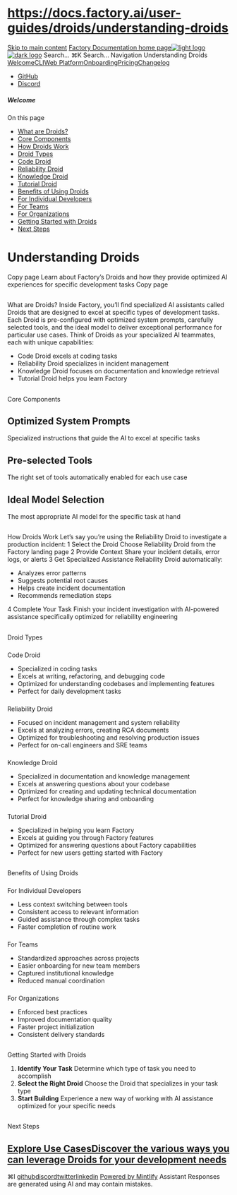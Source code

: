 # https://docs.factory.ai/user-guides/droids/understanding-droids

[Skip to main content](https://docs.factory.ai/user-guides/droids/understanding-droids#content-area)
[Factory Documentation home page![light logo](https://mintcdn.com/factory/znfImxXlrso1kEgo/logo/light.svg?fit=max&auto=format&n=znfImxXlrso1kEgo&q=85&s=d542d979e6c1a1ab8ddddac1a646a327)![dark logo](https://mintcdn.com/factory/znfImxXlrso1kEgo/logo/dark.svg?fit=max&auto=format&n=znfImxXlrso1kEgo&q=85&s=5c00942d328806f6cdcc3c0b95cda358)](https://docs.factory.ai/)
Search...
⌘K
Search...
Navigation
Understanding Droids
[Welcome](https://docs.factory.ai/welcome)[CLI](https://docs.factory.ai/cli/getting-started/overview)[Web Platform](https://docs.factory.ai/web/getting-started/overview)[Onboarding](https://docs.factory.ai/onboarding)[Pricing](https://docs.factory.ai/pricing)[Changelog](https://docs.factory.ai/changelog/1-8)
  * [GitHub](https://github.com/factory-ai/factory)
  * [Discord](https://discord.gg/EQ2DQM2F)


##### Welcome
On this page
  * [What are Droids?](https://docs.factory.ai/user-guides/droids/understanding-droids#what-are-droids%3F)
  * [Core Components](https://docs.factory.ai/user-guides/droids/understanding-droids#core-components)
  * [How Droids Work](https://docs.factory.ai/user-guides/droids/understanding-droids#how-droids-work)
  * [Droid Types](https://docs.factory.ai/user-guides/droids/understanding-droids#droid-types)
  * [Code Droid](https://docs.factory.ai/user-guides/droids/understanding-droids#code-droid)
  * [Reliability Droid](https://docs.factory.ai/user-guides/droids/understanding-droids#reliability-droid)
  * [Knowledge Droid](https://docs.factory.ai/user-guides/droids/understanding-droids#knowledge-droid)
  * [Tutorial Droid](https://docs.factory.ai/user-guides/droids/understanding-droids#tutorial-droid)
  * [Benefits of Using Droids](https://docs.factory.ai/user-guides/droids/understanding-droids#benefits-of-using-droids)
  * [For Individual Developers](https://docs.factory.ai/user-guides/droids/understanding-droids#for-individual-developers)
  * [For Teams](https://docs.factory.ai/user-guides/droids/understanding-droids#for-teams)
  * [For Organizations](https://docs.factory.ai/user-guides/droids/understanding-droids#for-organizations)
  * [Getting Started with Droids](https://docs.factory.ai/user-guides/droids/understanding-droids#getting-started-with-droids)
  * [Next Steps](https://docs.factory.ai/user-guides/droids/understanding-droids#next-steps)


# Understanding Droids
Copy page
Learn about Factory’s Droids and how they provide optimized AI experiences for specific development tasks
Copy page
##
[​](https://docs.factory.ai/user-guides/droids/understanding-droids#what-are-droids%3F)
What are Droids?
Inside Factory, you’ll find specialized AI assistants called Droids that are designed to excel at specific types of development tasks. Each Droid is pre-configured with optimized system prompts, carefully selected tools, and the ideal model to deliver exceptional performance for particular use cases. Think of Droids as your specialized AI teammates, each with unique capabilities:
  * Code Droid excels at coding tasks
  * Reliability Droid specializes in incident management
  * Knowledge Droid focuses on documentation and knowledge retrieval
  * Tutorial Droid helps you learn Factory


##
[​](https://docs.factory.ai/user-guides/droids/understanding-droids#core-components)
Core Components
## Optimized System Prompts
Specialized instructions that guide the AI to excel at specific tasks
## Pre-selected Tools
The right set of tools automatically enabled for each use case
## Ideal Model Selection
The most appropriate AI model for the specific task at hand
##
[​](https://docs.factory.ai/user-guides/droids/understanding-droids#how-droids-work)
How Droids Work
Let’s say you’re using the Reliability Droid to investigate a production incident:
1
Select the Droid
Choose Reliability Droid from the Factory landing page
2
Provide Context
Share your incident details, error logs, or alerts
3
Get Specialized Assistance
Reliability Droid automatically:
  * Analyzes error patterns
  * Suggests potential root causes
  * Helps create incident documentation
  * Recommends remediation steps


4
Complete Your Task
Finish your incident investigation with AI-powered assistance specifically optimized for reliability engineering
##
[​](https://docs.factory.ai/user-guides/droids/understanding-droids#droid-types)
Droid Types
###
[​](https://docs.factory.ai/user-guides/droids/understanding-droids#code-droid)
Code Droid
  * Specialized in coding tasks
  * Excels at writing, refactoring, and debugging code
  * Optimized for understanding codebases and implementing features
  * Perfect for daily development tasks


###
[​](https://docs.factory.ai/user-guides/droids/understanding-droids#reliability-droid)
Reliability Droid
  * Focused on incident management and system reliability
  * Excels at analyzing errors, creating RCA documents
  * Optimized for troubleshooting and resolving production issues
  * Perfect for on-call engineers and SRE teams


###
[​](https://docs.factory.ai/user-guides/droids/understanding-droids#knowledge-droid)
Knowledge Droid
  * Specialized in documentation and knowledge management
  * Excels at answering questions about your codebase
  * Optimized for creating and updating technical documentation
  * Perfect for knowledge sharing and onboarding


###
[​](https://docs.factory.ai/user-guides/droids/understanding-droids#tutorial-droid)
Tutorial Droid
  * Specialized in helping you learn Factory
  * Excels at guiding you through Factory features
  * Optimized for answering questions about Factory capabilities
  * Perfect for new users getting started with Factory


##
[​](https://docs.factory.ai/user-guides/droids/understanding-droids#benefits-of-using-droids)
Benefits of Using Droids
###
[​](https://docs.factory.ai/user-guides/droids/understanding-droids#for-individual-developers)
For Individual Developers
  * Less context switching between tools
  * Consistent access to relevant information
  * Guided assistance through complex tasks
  * Faster completion of routine work


###
[​](https://docs.factory.ai/user-guides/droids/understanding-droids#for-teams)
For Teams
  * Standardized approaches across projects
  * Easier onboarding for new team members
  * Captured institutional knowledge
  * Reduced manual coordination


###
[​](https://docs.factory.ai/user-guides/droids/understanding-droids#for-organizations)
For Organizations
  * Enforced best practices
  * Improved documentation quality
  * Faster project initialization
  * Consistent delivery standards


##
[​](https://docs.factory.ai/user-guides/droids/understanding-droids#getting-started-with-droids)
Getting Started with Droids
  1. **Identify Your Task** Determine which type of task you need to accomplish
  2. **Select the Right Droid** Choose the Droid that specializes in your task type
  3. **Start Building** Experience a new way of working with AI assistance optimized for your specific needs


##
[​](https://docs.factory.ai/user-guides/droids/understanding-droids#next-steps)
Next Steps
## [Explore Use CasesDiscover the various ways you can leverage Droids for your development needs](https://docs.factory.ai/user-guides/sessions-in-factory/use-cases)
⌘I
[github](https://github.com/factory-ai/factory)[discord](https://discord.gg/EQ2DQM2F)[twitter](https://twitter.com/factoryAI)[linkedin](https://www.linkedin.com/company/factory-hq/)
[Powered by Mintlify](https://mintlify.com?utm_campaign=poweredBy&utm_medium=referral&utm_source=factory)
Assistant
Responses are generated using AI and may contain mistakes.
